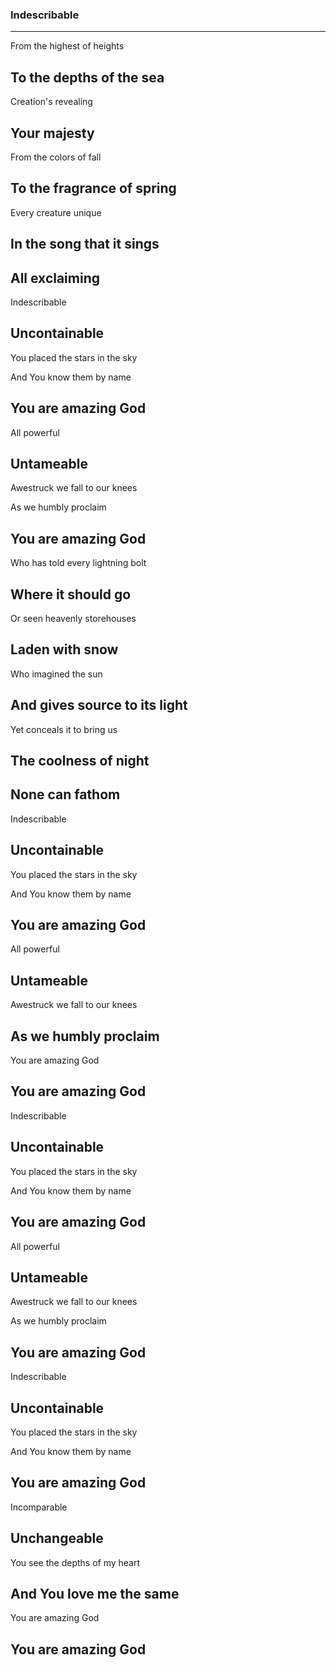 ### Indescribable <!-- .element: class="lyrics" -->
---
From the highest of heights

To the depths of the sea
---
Creation's revealing

Your majesty
---
From the colors of fall

To the fragrance of spring
---
Every creature unique

In the song that it sings
---
All exclaiming
---
Indescribable

Uncontainable
---
You placed the stars in the sky

And You know them by name

You are amazing God
---
All powerful

Untameable
---
Awestruck we fall to our knees

As we humbly proclaim

You are amazing God
---
Who has told every lightning bolt

Where it should go
---
Or seen heavenly storehouses

Laden with snow
---
Who imagined the sun

And gives source to its light
---
Yet conceals it to bring us

The coolness of night
---
None can fathom
---
Indescribable

Uncontainable
---
You placed the stars in the sky

And You know them by name

You are amazing God
---
All powerful

Untameable
---
Awestruck we fall to our knees

As we humbly proclaim
---
You are amazing God

You are amazing God
---
Indescribable

Uncontainable
---
You placed the stars in the sky

And You know them by name

You are amazing God
---
All powerful

Untameable
---
Awestruck we fall to our knees

As we humbly proclaim

You are amazing God
---
Indescribable

Uncontainable
---
You placed the stars in the sky

And You know them by name

You are amazing God
---
Incomparable

Unchangeable
---
You see the depths of my heart

And You love me the same
---
You are amazing God

You are amazing God
---
